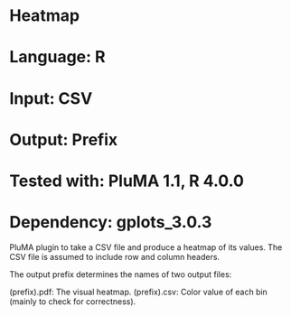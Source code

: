 # Heatmap
# Language: R
# Input: CSV
# Output: Prefix 
# Tested with: PluMA 1.1, R 4.0.0
# Dependency: gplots_3.0.3

PluMA plugin to take a CSV file and produce a heatmap of its values. 
The CSV file is assumed to include row and column headers.

The output prefix determines the names of two output files:

(prefix).pdf:  The visual heatmap.
(prefix).csv:  Color value of each bin (mainly to check for correctness).
